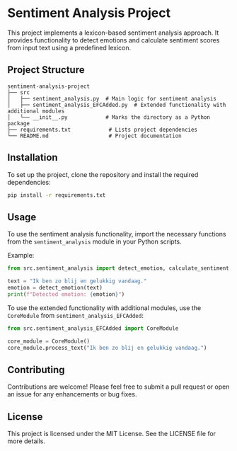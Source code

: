 # Sentiment Analysis Project

This project implements a lexicon-based sentiment analysis approach. It provides functionality to detect emotions and calculate sentiment scores from input text using a predefined lexicon.

## Project Structure

```
sentiment-analysis-project
├── src
│   ├── sentiment_analysis.py  # Main logic for sentiment analysis
│   ├── sentiment_analysis_EFCAdded.py  # Extended functionality with additional modules
│   └── __init__.py            # Marks the directory as a Python package
├── requirements.txt            # Lists project dependencies
└── README.md                   # Project documentation
```

## Installation

To set up the project, clone the repository and install the required dependencies:

```bash
pip install -r requirements.txt
```

## Usage

To use the sentiment analysis functionality, import the necessary functions from the `sentiment_analysis` module in your Python scripts. 

Example:

```python
from src.sentiment_analysis import detect_emotion, calculate_sentiment

text = "Ik ben zo blij en gelukkig vandaag."
emotion = detect_emotion(text)
print(f"Detected emotion: {emotion}")
```

To use the extended functionality with additional modules, use the `CoreModule` from `sentiment_analysis_EFCAdded`:

```python
from src.sentiment_analysis_EFCAdded import CoreModule

core_module = CoreModule()
core_module.process_text("Ik ben zo blij en gelukkig vandaag.")
```

## Contributing

Contributions are welcome! Please feel free to submit a pull request or open an issue for any enhancements or bug fixes.

## License

This project is licensed under the MIT License. See the LICENSE file for more details.